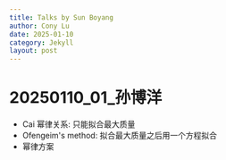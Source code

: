 ```yaml
---
title: Talks by Sun Boyang
author: Cony Lu
date: 2025-01-10
category: Jekyll
layout: post
---
```


# 20250110_01_孙博洋

- Cai 幂律关系: 只能拟合最大质量
- Ofengeim's method: 拟合最大质量之后用一个方程拟合
- 幂律方案